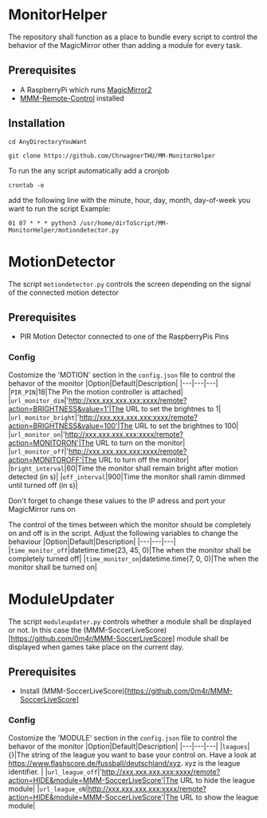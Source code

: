 # MonitorHelper

The repository shall function as a place to bundle every script to control the behavior of the MagicMirror other than adding a module for every task.

## Prerequisites
- A RaspberryPi which runs [MagicMirror2](https://github.com/MichMich/MagicMirror/tree/develop)
- [MMM-Remote-Control](https://github.com/Jopyth/MMM-Remote-Control) installed

## Installation
```
cd AnyDirectoryYouWant
```
```
git clone https://github.com/ChrwagnerTHU/MM-MonitorHelper
```
To run the any script automatically add a cronjob
```
crontab -e
```
add the following line with the minute, hour, day, month, day-of-week you want to run the script
Example:
```
01 07 * * * python3 /usr/home/dirToScript/MM-MonitorHelper/motiondetector.py
````

# MotionDetector

The script `motiondetector.py` controls the screen  depending on the signal of the connected motion detector 

## Prerequisites
- PIR Motion Detector connected to one of the RaspberryPis Pins 

### Config
Costomize the 'MOTION' section in the `config.json` file to control the behavor of the monitor
|Option|Default|Description|
|---|---|---|
|`PIR_PIN`|18|The Pin the motion controller is attached|
|`url_monitor_dim`|'http://xxx.xxx.xxx.xxx:xxxx/remote?action=BRIGHTNESS&value=1'|The URL to set the brightnes to 1|
|`url_monitor_bright`|'http://xxx.xxx.xxx.xxx:xxxx/remote?action=BRIGHTNESS&value=100'|The URL to set the brightnes to 100|
|`url_monitor_on`|'http://xxx.xxx.xxx.xxx:xxxx/remote?action=MONITORON'|The URL to turn on the monitor|
|`url_monitor_off`|'http://xxx.xxx.xxx.xxx:xxxx/remote?action=MONITOROFF'|The URL to turn off the monitor|
|`bright_interval`|60|Time the monitor shall remain bright after motion detected (in s)|
|`off_interval`|900|Time the monitor shall ramin dimmed until turned off (in s)|

Don't forget to change these values to the IP adress and port your MagicMirror runs on 

The control of the times between which the monitor should be completely on and off is in the script. Adjust the following variables to change the behaviour
|Option|Default|Description|
|---|---|---|
|`time_monitor_off`|datetime.time(23, 45, 0)|The when the monitor shall be completely turned off|
|`time_monitor_on`|datetime.time(7, 0, 0)|The when the monitor shall be turned on|

# ModuleUpdater

The script `moduleupdater.py` controls whether a module shall be displayed or not. 
In this case the (MMM-SoccerLiveScore)[https://github.com/0m4r/MMM-SoccerLiveScore] module shall be displayed when games take place on the current day.

## Prerequisites
- Install (MMM-SoccerLiveScore)[https://github.com/0m4r/MMM-SoccerLiveScore]

### Config
Costomize the 'MODULE' section in the `config.json` file to control the behavor of the monitor
|Option|Default|Description|
|---|---|---|
|`leagues`|{}|The string of the league you want to base your control on. Have a look at https://www.flashscore.de/fussball/deutschland/xyz. xyz is the league identifier. |
|`url_league_off`|'http://xxx.xxx.xxx.xxx:xxxx/remote?action=HIDE&module=MMM-SoccerLiveScore'|The URL to hide the league module|
|`url_league_oN`|http://xxx.xxx.xxx.xxx:xxxx/remote?action=HIDE&module=MMM-SoccerLiveScore'|The URL to show the league module|
